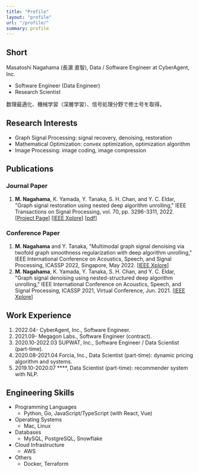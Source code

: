 ```yaml
---
title: "Profile"
layout: "profile"
url: "/profile/"
summary: profile
---
```


## Short

Masatoshi Nagahama (長濵 直智), Data / Software Engineer at CyberAgent, Inc.

- Software Engineer (Data Engineer)
- Research Scientist

数理最適化、機械学習（深層学習）、信号処理分野で修士号を取得。

## Research Interests

- Graph Signal Processing: signal recovery, denoising, restoration
- Mathematical Optimization: convex optimization, optimization algorithm
- Image Processing: image coding, image compression

## Publications

### Journal Paper

1. **M. Nagahama**, K. Yamada, Y. Tanaka, S. H. Chan, and Y. C. Eldar, "Graph signal restoration using nested deep algorithm unrolling," IEEE Transactions on Signal Processing, vol. 70, pp. 3296-3311, 2022.
[[Project Page](https://mnagaa.github.io/graph-signal-restoration-using-nested-deep-algorithm-unrolling/)]
[[IEEE Xplore](https://ieeexplore.ieee.org/document/9796141)]
[[pdf](https://ieeexplore.ieee.org/stamp/stamp.jsp?arnumber=9796141)]

### Conference Paper

1. **M. Nagahama** and Y. Tanaka, "Multimodal graph signal denoising via twofold graph smoothness regularization with deep algorithm unrolling," IEEE International Conference on Acoustics, Speech, and Signal Processing, ICASSP 2022, Singapore, May 2022. 
[[IEEE Xplore](https://ieeexplore.ieee.org/document/9747784)]
1. **M. Nagahama**, K. Yamada, Y. Tanaka, S. H. Chan, and Y. C. Eldar, "Graph signal denoising using nested-structured deep algorithm unrolling," IEEE International Conference on Acoustics, Speech, and Signal Processing, ICASSP 2021, Virtual Conference, Jun. 2021.
[[IEEE Xplore](https://ieeexplore.ieee.org/document/9414093)]


## Work Experience

1. 2022.04- CyberAgent, Inc., Software Engineer.
1. 2021.09- Megagon Labs., Software Engineer (contract).
1. 2020.10-2022.03 SUPWAT, Inc., Software Engineer / Data Scientist (part-time).
1. 2020.08-2021.04 Forcia, Inc., Data Scientist (part-time): dynamic pricing algorithm and systems.
1. 2019.10-2020.07 \****, Data Scientist (part-time): recommender system with NLP.

## Engineering Skills

- Programming Languages
  - Python, Go, JavaScript/TypeScript (with React, Vue)
- Operating Systems
  - Mac, Linux
- Databases
  - MySQL, PostgreSQL, Snowflake
- Cloud Infrastructure
  - AWS
- Others
  - Docker, Terraform
